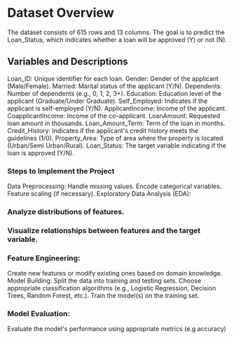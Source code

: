 # Dataset Overview
The dataset consists of 615 rows and 13 columns. 
The goal is to predict the Loan_Status, which indicates whether a loan will be approved (Y) or not (N).

## Variables and Descriptions
Loan_ID: Unique identifier for each loan.
Gender: Gender of the applicant (Male/Female).
Married: Marital status of the applicant (Y/N).
Dependents: Number of dependents (e.g., 0, 1, 2, 3+).
Education: Education level of the applicant (Graduate/Under Graduate).
Self_Employed: Indicates if the applicant is self-employed (Y/N).
ApplicantIncome: Income of the applicant.
CoapplicantIncome: Income of the co-applicant.
LoanAmount: Requested loan amount in thousands.
Loan_Amount_Term: Term of the loan in months.
Credit_History: Indicates if the applicant's credit history meets the guidelines (1/0).
Property_Area: Type of area where the property is located (Urban/Semi Urban/Rural).
Loan_Status: The target variable indicating if the loan is approved (Y/N).

### Steps to Implement the Project
Data Preprocessing:
Handle missing values.
Encode categorical variables.
Feature scaling (if necessary).
Exploratory Data Analysis (EDA):

### Analyze distributions of features.
### Visualize relationships between features and the target variable.

### Feature Engineering:
Create new features or modify existing ones based on domain knowledge.
Model Building:
Split the data into training and testing sets.
Choose appropriate classification algorithms (e.g., Logistic Regression, Decision Trees, Random Forest, etc.).
Train the model(s) on the training set.

### Model Evaluation:
Evaluate the model's performance using appropriate metrics (e.g accuracy)
